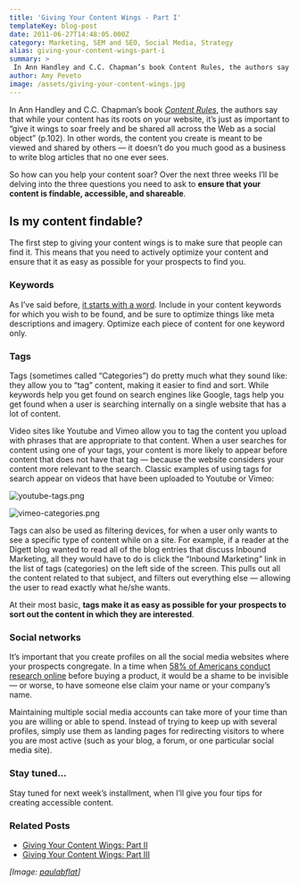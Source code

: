 ```yaml
---
title: 'Giving Your Content Wings - Part I'
templateKey: blog-post
date: 2011-06-27T14:48:05.000Z
category: Marketing, SEM and SEO, Social Media, Strategy
alias: giving-your-content-wings-part-i
summary: > 
 In Ann Handley and C.C. Chapman’s book Content Rules, the authors say that while your content has its roots on your website, it’s just as important to "give it wings to soar freely and be shared all across the Web as a social object" (p.102). In other words, the content you create is meant to be viewed and shared by others — it doesn’t do you much good as a business to write blog articles that no one ever sees.
author: Amy Peveto
image: /assets/giving-your-content-wings.jpg
---
```


In Ann Handley and C.C. Chapman’s book [_Content Rules_](http://www.contentrulesbook.com/), the authors say that while your content has its roots on your website, it’s just as important to “give it wings to soar freely and be shared all across the Web as a social object” (p.102). In other words, the content you create is meant to be viewed and shared by others — it doesn’t do you much good as a business to write blog articles that no one ever sees.

So how can you help your content soar? Over the next three weeks I’ll be delving into the three questions you need to ask to **ensure that your content is findable, accessible, and shareable**.

Is my content findable?
-----------------------

The first step to giving your content wings is to make sure that people can find it. This means that you need to actively optimize your content and ensure that it as easy as possible for your prospects to find you.

### Keywords

As I’ve said before, [it starts with a word](/insights/seo-strategy-de-mystified). Include in your content keywords for which you wish to be found, and be sure to optimize things like meta descriptions and imagery. Optimize each piece of content for one keyword only.

### Tags

Tags (sometimes called “Categories”) do pretty much what they sound like: they allow you to “tag” content, making it easier to find and sort. While keywords help you get found on search engines like Google, tags help you get found when a user is searching internally on a single website that has a lot of content.

Video sites like Youtube and Vimeo allow you to tag the content you upload with phrases that are appropriate to that content. When a user searches for content using one of your tags, your content is more likely to appear before content that does not have that tag — because the website considers your content more relevant to the search. Classic examples of using tags for search appear on videos that have been uploaded to Youtube or Vimeo:

![youtube-tags.png](/sites/default/files/youtube-tags.png)

![vimeo-categories.png](/sites/default/files/vimeo-categories.png)

Tags can also be used as filtering devices, for when a user only wants to see a specific type of content while on a site. For example, if a reader at the Digett blog wanted to read all of the blog entries that discuss Inbound Marketing, all they would have to do is click the “Inbound Marketing” link in the list of tags (categories) on the left side of the screen. This pulls out all the content related to that subject, and filters out everything else — allowing the user to read exactly what he/she wants.

At their most basic, **tags make it as easy as possible for your prospects to sort out the content in which they are interested**.

### Social networks

It’s important that you create profiles on all the social media websites where your prospects congregate. In a time when [58% of Americans conduct research online](http://www.pewinternet.org/2010/09/29/online-product-research/) before buying a product, it would be a shame to be invisible — or worse, to have someone else claim your name or your company’s name.

Maintaining multiple social media accounts can take more of your time than you are willing or able to spend. Instead of trying to keep up with several profiles, simply use them as landing pages for redirecting visitors to where you are most active (such as your blog, a forum, or one particular social media site).

### Stay tuned...

Stay tuned for next week’s installment, when I’ll give you four tips for creating accessible content.

### Related Posts

*   [Giving Your Content Wings: Part II](/insights/giving-your-content-wings-part-ii)
*   [Giving Your Content Wings: Part III](/insights/giving-your-content-wings-part-iii)

_\[Image: [paulabflat](http://www.morguefile.com/archive/display/624802)\]_